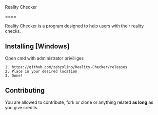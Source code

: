 Reality Checker

====

Reality Checker is a program designed to help users with their reality checks.

Installing [Windows]
----------
Open cmd with administrator privilliges

    1. https://github.com/zebzolino/Reality-Checker/releases
    2. Place in your desired location
    3. Done!
    

Contributing
------------
You are allowed to contribute, fork or clone or anything related **as long** as you give credits.
